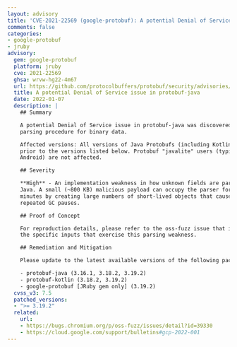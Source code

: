 ```yaml
---
layout: advisory
title: 'CVE-2021-22569 (google-protobuf): A potential Denial of Service issue in protobuf-java'
comments: false
categories:
- google-protobuf
- jruby
advisory:
  gem: google-protobuf
  platform: jruby
  cve: 2021-22569
  ghsa: wrvw-hg22-4m67
  url: https://github.com/protocolbuffers/protobuf/security/advisories/GHSA-wrvw-hg22-4m67
  title: A potential Denial of Service issue in protobuf-java
  date: 2022-01-07
  description: |
    ## Summary

    A potential Denial of Service issue in protobuf-java was discovered in the
    parsing procedure for binary data.

    Affected versions: All versions of Java Protobufs (including Kotlin and JRuby)
    prior to the versions listed below. Protobuf "javalite" users (typically
    Android) are not affected.

    ## Severity

    **High** - An implementation weakness in how unknown fields are parsed in
    Java. A small (~800 KB) malicious payload can occupy the parser for several
    minutes by creating large numbers of short-lived objects that cause frequent,
    repeated GC pauses.

    ## Proof of Concept

    For reproduction details, please refer to the oss-fuzz issue that identifies
    the specific inputs that exercise this parsing weakness.

    ## Remediation and Mitigation

    Please update to the latest available versions of the following packages:

    - protobuf-java (3.16.1, 3.18.2, 3.19.2)
    - protobuf-kotlin (3.18.2, 3.19.2)
    - google-protobuf [JRuby gem only] (3.19.2)
  cvss_v3: 7.5
  patched_versions:
  - ">= 3.19.2"
  related:
    url:
    - https://bugs.chromium.org/p/oss-fuzz/issues/detail?id=39330
    - https://cloud.google.com/support/bulletins#gcp-2022-001
---
```

